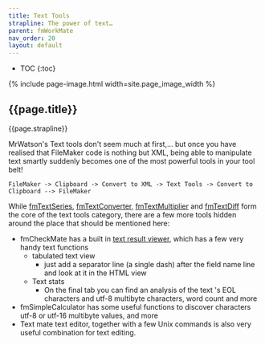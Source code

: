 ```yaml
---
title: Text Tools
strapline: The power of text…
parent: fmWorkMate
nav_order: 20
layout: default
---
```

- TOC
{:toc}

{% include page-image.html width=site.page_image_width %}

## {{page.title}}

{{page.strapline}}

MrWatson's Text tools don't seem much at first,… but once you have realised that FileMaker code
is nothing but XML, being able to manipulate text smartly suddenly becomes one of the most 
powerful tools in your tool belt!

    FileMaker -> Clipboard -> Convert to XML -> Text Tools -> Convert to Clipboard --> FileMaker

While [fmTextSeries](fmtextseries.html), [fmTextConverter](fmtextconverter.html), [fmTextMultiplier](fmtextmultiplier.html) and [fmTextDiff](fmtextdiff.html) form the core of the text tools category, there are a few more tools hidden around the place that should be mentioned here:

- fmCheckMate has a built in [text result viewer](fmcheckmate-text-result-viewer.html), which has a few very handy text functions
  - tabulated text view
    - just add a separator line (a single dash) after the field name line and look at it in the HTML view
  - Text stats 
    - On the final tab you can find an analysis of the text 's EOL characters and utf-8 multibyte characters, word count and more
- fmSimpleCalculator has some useful functions to discover characters utf-8 or utf-16 multibyte values, and more
- Text mate text editor, together with a few Unix commands is also very useful combination for text editing. 
